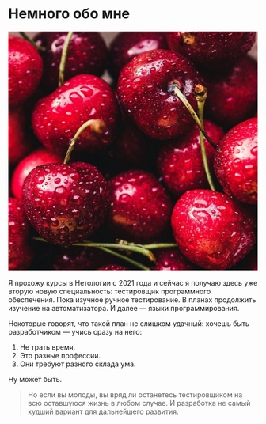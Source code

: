 # Немного обо мне

![Photo](tumblr_pr37ph56PT1tawn8uo1_1280_block.jpg)

Я прохожу курсы в Нетологии с 2021 года и сейчас я получаю здесь уже вторую новую специальность: тестировщик программного обеспечения. Пока изучное ручное тестирование. В планах продолжить изучение на автоматизатора. И далее — языки программирования.

Некоторые говорят, что такой план не слишком удачный: хочешь быть разработчиком — учись сразу на него:
1. Не трать время.
2. Это разные профессии.
3. Они требуют разного склада ума. 

Ну может быть. 

> Но если вы молоды, вы вряд ли останетесь тестировщиком на всю оставшуюся жизнь в любом случае. И разработка не самый худший вариант для дальнейшего развития.







